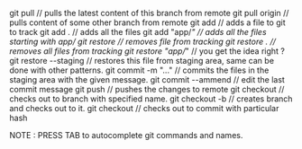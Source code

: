 git pull // pulls the latest content of this branch from remote
git pull origin <branch-name> // pulls content of some other branch from remote
git add <exact-file-name-with-path> // adds a file to git to track
git add . // adds all the files
git add "app/_" // adds all the files starting with app/
git restore <exact-file-name-with-path> // removes file from tracking
git restore . // removes all files from tracking
git restore "app/_" // you get the idea right ?
git restore --staging <exact-file-name-with-path> // restores this file from staging area, same can be done with other patterns.
git commit -m "..." // commits the files in the staging area with the given message.
git commit --ammend // edit the last commit message
git push // pushes the changes to remote
git checkout <branch-name> // checks out to branch with specified name.
git checkout -b <branch-name> // creates branch and checks out to it.
git checkout <commit-hash> // checks out to commit with particular hash

NOTE : PRESS TAB to autocomplete git commands and names.

